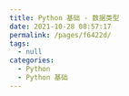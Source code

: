 ```yaml
---
title: Python 基础 - 数据类型
date: 2021-10-28 08:57:17
permalink: /pages/f6422d/
tags: 
  - null
categories: 
  - Python
  - Python 基础
---
```

